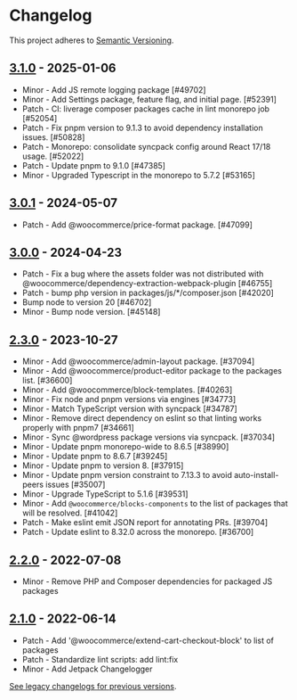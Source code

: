 # Changelog 

This project adheres to [Semantic Versioning](https://semver.org/spec/v2.0.0.html).

## [3.1.0](https://www.npmjs.com/package/@woocommerce/dependency-extraction-webpack-plugin/v/3.1.0) - 2025-01-06 

-   Minor - Add JS remote logging package [#49702]
-   Minor - Add Settings package, feature flag, and initial page. [#52391]
-   Patch - CI: liverage composer packages cache in lint monorepo job [#52054]
-   Patch - Fix pnpm version to 9.1.3 to avoid dependency installation issues. [#50828]
-   Patch - Monorepo: consolidate syncpack config around React 17/18 usage. [#52022]
-   Patch - Update pnpm to 9.1.0 [#47385]
-   Minor - Upgraded Typescript in the monorepo to 5.7.2 [#53165]

## [3.0.1](https://www.npmjs.com/package/@woocommerce/dependency-extraction-webpack-plugin/v/3.0.1) - 2024-05-07 

-   Patch - Add @woocommerce/price-format package. [#47099]

## [3.0.0](https://www.npmjs.com/package/@woocommerce/dependency-extraction-webpack-plugin/v/3.0.0) - 2024-04-23 

-   Patch - Fix a bug where the assets folder was not distributed with @woocommerce/dependency-extraction-webpack-plugin [#46755]
-   Patch - bump php version in packages/js/*/composer.json [#42020]
-   Bump node to version 20 [#46702]
-   Minor - Bump node version. [#45148]

## [2.3.0](https://www.npmjs.com/package/@woocommerce/dependency-extraction-webpack-plugin/v/2.3.0) - 2023-10-27 

-   Minor - Add @woocommerce/admin-layout package. [#37094]
-   Minor - Add @woocommerce/product-editor package to the packages list. [#36600]
-   Minor - Add @woocommerce/block-templates. [#40263]
-   Minor - Fix node and pnpm versions via engines [#34773]
-   Minor - Match TypeScript version with syncpack [#34787]
-   Minor - Remove direct dependency on eslint so that linting works properly with pnpm7 [#34661]
-   Minor - Sync @wordpress package versions via syncpack. [#37034]
-   Minor - Update pnpm monorepo-wide to 8.6.5 [#38990]
-   Minor - Update pnpm to 8.6.7 [#39245]
-   Minor - Update pnpm to version 8. [#37915]
-   Minor - Update pnpm version constraint to 7.13.3 to avoid auto-install-peers issues [#35007]
-   Minor - Upgrade TypeScript to 5.1.6 [#39531]
-   Minor - Add `@woocommerce/blocks-components` to the list of packages that will be resolved. [#41042]
-   Patch - Make eslint emit JSON report for annotating PRs. [#39704]
-   Patch - Update eslint to 8.32.0 across the monorepo. [#36700]

## [2.2.0](https://www.npmjs.com/package/@woocommerce/dependency-extraction-webpack-plugin/v/2.2.0) - 2022-07-08 

-   Minor - Remove PHP and Composer dependencies for packaged JS packages

## [2.1.0](https://www.npmjs.com/package/@woocommerce/dependency-extraction-webpack-plugin/v/2.1.0) - 2022-06-14 

-   Patch - Add '@woocommerce/extend-cart-checkout-block' to list of packages
-   Patch - Standardize lint scripts: add lint:fix
-   Minor - Add Jetpack Changelogger

[See legacy changelogs for previous versions](https://github.com/woocommerce/woocommerce/blob/68581955106947918d2b17607a01bdfdf22288a9/packages/js/dependency-extraction-webpack-plugin/CHANGELOG.md).
